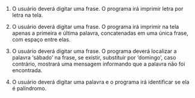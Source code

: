1. O usuário deverá digitar uma frase. O programa irá imprimir letra por letra na tela.

2. O usuário deverá digitar uma frase. O programa irá imprimir na tela apenas a primeira
e última palavra, concatenadas em uma única frase, com espaço entre elas.

3. O usuário deverá digitar uma frase. O programa deverá localizar a palavra ‘sábado’ na
frase, se existir, substituir por ‘domingo’, caso contrário, mostrará uma mensagem
informando que a palavra não foi encontrada.

4. O usuário deverá digitar uma palavra e o programa irá identificar se ela é palíndromo.
